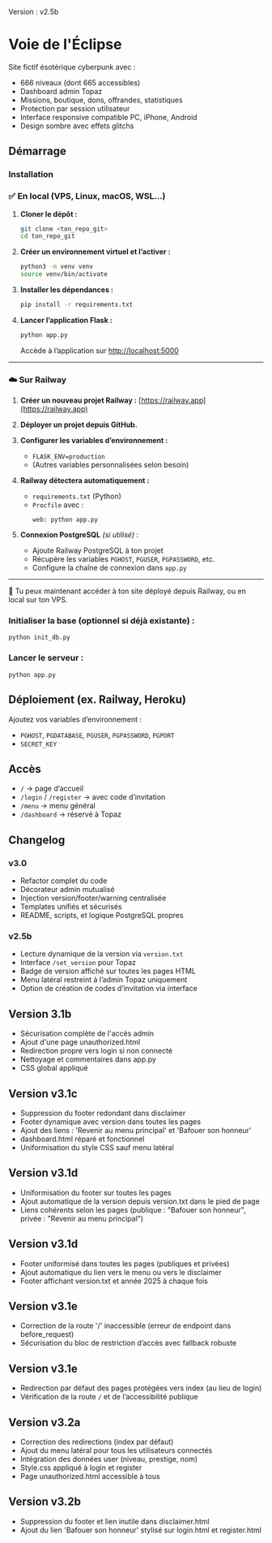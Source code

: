 Version : v2.5b

# Voie de l'Éclipse

Site fictif ésotérique cyberpunk avec :
- 666 niveaux (dont 665 accessibles)
- Dashboard admin Topaz
- Missions, boutique, dons, offrandes, statistiques
- Protection par session utilisateur
- Interface responsive compatible PC, iPhone, Android
- Design sombre avec effets glitchs

## Démarrage

### Installation

### ✅ En local (VPS, Linux, macOS, WSL...)

1. **Cloner le dépôt :**
   ```bash
   git clone <ton_repo_git>
   cd ton_repo_git
   ```

2. **Créer un environnement virtuel et l’activer :**
   ```bash
   python3 -m venv venv
   source venv/bin/activate
   ```

3. **Installer les dépendances :**
   ```bash
   pip install -r requirements.txt
   ```

4. **Lancer l’application Flask :**
   ```bash
   python app.py
   ```
   Accède à l’application sur [http://localhost:5000](http://localhost:5000)

---

### ☁️ Sur Railway

1. **Créer un nouveau projet Railway :** [https://railway.app](https://railway.app)

2. **Déployer un projet depuis GitHub.**

3. **Configurer les variables d’environnement :**
   - `FLASK_ENV=production`
   - (Autres variables personnalisées selon besoin)

4. **Railway détectera automatiquement :**
   - `requirements.txt` (Python)
   - `Procfile` avec :  
     ```
     web: python app.py
     ```

5. **Connexion PostgreSQL** *(si utilisé)* :
   - Ajoute Railway PostgreSQL à ton projet
   - Récupère les variables `PGHOST`, `PGUSER`, `PGPASSWORD`, etc.
   - Configure la chaîne de connexion dans `app.py`

---

🎉 Tu peux maintenant accéder à ton site déployé depuis Railway, ou en local sur ton VPS.
### Initialiser la base (optionnel si déjà existante) :
```
python init_db.py
```

### Lancer le serveur :
```
python app.py
```

## Déploiement (ex. Railway, Heroku)

Ajoutez vos variables d’environnement :
- `PGHOST`, `PGDATABASE`, `PGUSER`, `PGPASSWORD`, `PGPORT`
- `SECRET_KEY`

## Accès
- `/` → page d’accueil
- `/login` / `/register` → avec code d’invitation
- `/menu` → menu général
- `/dashboard` → réservé à Topaz


## Changelog
### v3.0
- Refactor complet du code
- Décorateur admin mutualisé
- Injection version/footer/warning centralisée
- Templates unifiés et sécurisés
- README, scripts, et logique PostgreSQL propres


### v2.5b
- Lecture dynamique de la version via `version.txt`
- Interface `/set_version` pour Topaz
- Badge de version affiché sur toutes les pages HTML
- Menu latéral restreint à l’admin Topaz uniquement
- Option de création de codes d’invitation via interface


## Version 3.1b
- Sécurisation complète de l'accès admin
- Ajout d'une page unauthorized.html
- Redirection propre vers login si non connecté
- Nettoyage et commentaires dans app.py
- CSS global appliqué


## Version v3.1c
- Suppression du footer redondant dans disclaimer
- Footer dynamique avec version dans toutes les pages
- Ajout des liens : 'Revenir au menu principal' et 'Bafouer son honneur'
- dashboard.html réparé et fonctionnel
- Uniformisation du style CSS sauf menu latéral


## Version v3.1d
- Uniformisation du footer sur toutes les pages
- Ajout automatique de la version depuis version.txt dans le pied de page
- Liens cohérents selon les pages (publique : "Bafouer son honneur", privée : "Revenir au menu principal")


## Version v3.1d
- Footer uniformisé dans toutes les pages (publiques et privées)
- Ajout automatique du lien vers le menu ou vers le disclaimer
- Footer affichant version.txt et année 2025 à chaque fois


## Version v3.1e
- Correction de la route '/' inaccessible (erreur de endpoint dans before_request)
- Sécurisation du bloc de restriction d’accès avec fallback robuste


## Version v3.1e
- Redirection par défaut des pages protégées vers index (au lieu de login)
- Vérification de la route `/` et de l’accessibilité publique


## Version v3.2a
- Correction des redirections (index par défaut)
- Ajout du menu latéral pour tous les utilisateurs connectés
- Intégration des données user (niveau, prestige, nom)
- Style.css appliqué à login et register
- Page unauthorized.html accessible à tous


## Version v3.2b
- Suppression du footer et lien inutile dans disclaimer.html
- Ajout du lien 'Bafouer son honneur' stylisé sur login.html et register.html
